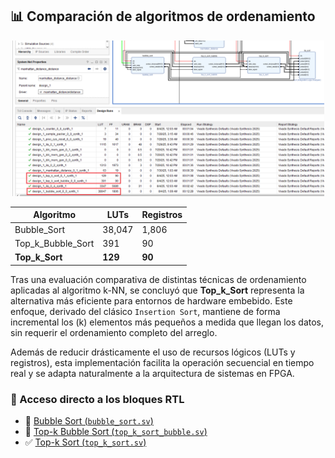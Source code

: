 ## 📊 Comparación de algoritmos de ordenamiento

<p align="center">
  <img src="sort.png" width="500"/>
</p>

<div align="center">

| Algoritmo            | LUTs    | Registros |
|----------------------|---------|-----------|
| Bubble_Sort          | 38,047  | 1,806     |
| Top_k_Bubble_Sort    |   391   |   90      |
| **Top_k_Sort**       | **129** | **90**    |

</div>    

Tras una evaluación comparativa de distintas técnicas de ordenamiento aplicadas al algoritmo k-NN, se concluyó que 
**Top_k_Sort** representa la alternativa más eficiente para entornos de hardware embebido. Este enfoque, derivado del clásico `Insertion Sort`, mantiene de forma incremental los \(k\) elementos más pequeños a medida que llegan los datos, sin requerir el ordenamiento completo del arreglo.

Además de reducir drásticamente el uso de recursos lógicos (LUTs y registros), esta implementación facilita la operación secuencial en tiempo real y se adapta naturalmente a la arquitectura de sistemas en FPGA.

### 🔗 Acceso directo a los bloques RTL

- 🔁 [Bubble Sort (`bubble_sort.sv`)](bubble_sort/bubble_sort.srcs/sources_1/new/bubble_sort.sv)  
- 🔁 [Top-k Bubble Sort (`top_k_sort_bubble.sv`)](bloques/top_k_sort_bubble.sv)  
- ✅ [Top-k Sort (`top_k_sort.sv`)](bloques/top_k_sort.sv)

